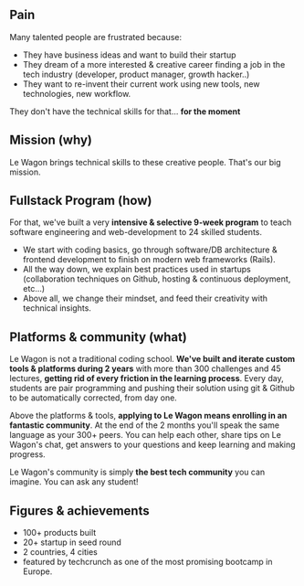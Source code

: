 ## Pain

Many talented people are frustrated because:

- They have business ideas and want to build their startup
- They dream of a more interested & creative career finding a job in the tech industry (developer, product manager, growth hacker..)
- They want to re-invent their current work using new tools, new technologies, new workflow.

They don't have the technical skills for that... **for the moment**

## Mission (why)

Le Wagon brings technical skills to these creative people. That's our big mission.

## Fullstack Program (how)

For that, we've built a very **intensive & selective 9-week program** to teach software engineering and web-development to 24 skilled students.

- We start with coding basics, go through software/DB architecture & frontend development to finish on modern web frameworks (Rails).
- All the way down, we explain best practices used in startups (collaboration techniques on Github, hosting & continuous deployment, etc...)
- Above all, we change their mindset, and feed their creativity with technical insights.


## Platforms & community (what)

Le Wagon is not a traditional coding school. **We've built and iterate custom tools & platforms during 2 years** with more than 300 challenges and 45 lectures, **getting rid of every friction in the learning process**. Every day, students are pair programming and pushing their solution using git & Github to be automatically corrected, from day one.

Above the platforms & tools, **applying to Le Wagon means enrolling in an fantastic community**. At the end of the 2 months you'll speak the same language as your 300+ peers. You can help each other, share tips on Le Wagon's chat, get answers to your questions and keep learning and making progress.

Le Wagon's community is simply **the best tech community** you can imagine. You can ask any student!

## Figures & achievements

- 100+ products built
- 20+ startup in seed round
- 2 countries, 4 cities
- featured by techcrunch as one of the most promising bootcamp in Europe.



